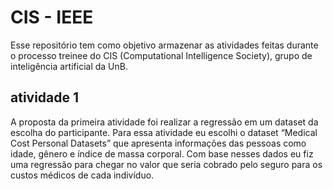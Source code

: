 # CIS - IEEE

Esse repositório tem como objetivo armazenar as atividades feitas durante o processo treinee do CIS (Computational Intelligence Society), grupo de inteligência artificial da UnB. 

## atividade 1
A proposta da primeira atividade foi realizar a regressão em um dataset da escolha do participante. Para essa atividade eu escolhi o dataset “Medical Cost Personal Datasets” que apresenta informações das pessoas como idade, gênero e índice de massa corporal. Com base nesses dados eu fiz uma regressão para chegar no valor que seria cobrado pelo seguro para os custos médicos de cada indivíduo. 
